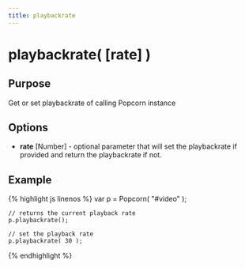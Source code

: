 ```yaml
---
title: playbackrate
---
```

# playbackrate( \[rate\] ) #

## Purpose ##

Get or set playbackrate of calling Popcorn instance

## Options ##

* **rate** \[Number\] - optional parameter that will set the playbackrate if provided and return the playbackrate if not.

## Example ##

{% highlight js linenos %}
    var p = Popcorn( "#video" );

    // returns the current playback rate
    p.playbackrate();

    // set the playback rate
    p.playbackrate( 30 );
{% endhighlight %}
